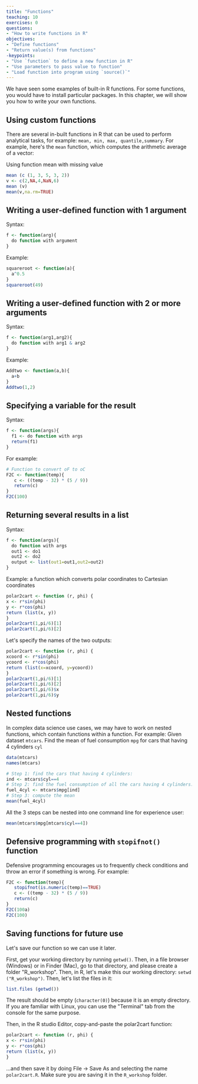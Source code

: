 ```yaml
---
title: "Functions"
teaching: 10
exercises: 0
questions:
- "How to write functions in R"
objectives:
- "Define functions"
- "Return value(s) from functions"
-keypoints:
- "Use `function` to define a new function in R"
- "Use parameters to pass value to function"
- "Load function into program using `source()`"
---
```


We have seen some examples of built-in R functions. For some functions, you would have to install particular packages. In this chapter, we will show you how to write your own functions. 

## Using custom functions

There are several in-built functions in R that can be used to perform analytical tasks, for example: `mean, min, max, quantile,summary`.
For example, here's the `mean` function, which computes the arithmetic average of a vector: 

Using function mean with missing value
```r
mean (c (1, 3, 5, 3, 2))
v <- c(2,NA,4,NaN,6)
mean (v)
mean(v,na.rm=TRUE)
```


## Writing a user-defined function with 1 argument
Syntax:

```r
f <- function(arg){
  do function with argument
}
```

Example:

```r
squareroot <- function(a){
  a^0.5
}
squareroot(49)
```
## Writing a user-defined function with 2 or more arguments
Syntax:

```r
f <- function(arg1,arg2){
  do function with arg1 & arg2
}
```

Example:

```r
Addtwo <- function(a,b){
  a+b
}
Addtwo(1,2)
```
## Specifying a variable for the result
Syntax:
```r
f <- function(args){
  f1 <- do function with args
  return(f1)
}
```
For example:
```r
# Function to convert oF to oC
F2C <- function(temp){
   c <- ((temp - 32) * (5 / 9))
   return(c)
}
F2C(100)
```

## Returning several results in a list
Syntax:
```r
f <- function(args){
  do function with args
  out1 <- do1
  out2 <- do2  
  output <- list(out1=out1,out2=out2)
}
```

Example: a function which converts polar coordinates to Cartesian coordinates
```r
polar2cart <- function (r, phi) {
x <- r*sin(phi)
y <- r*cos(phi)
return (list(x, y))
}
polar2cart(1,pi/6)[1] 
polar2cart(1,pi/6)[2] 
```
Let's specify the names of the two outputs:
```r
polar2cart <- function (r, phi) {
xcoord <- r*sin(phi)
ycoord <- r*cos(phi)
return (list(x=xcoord, y=ycoord))
}
polar2cart(1,pi/6)[1] 
polar2cart(1,pi/6)[2] 
polar2cart(1,pi/6)$x
polar2cart(1,pi/6)$y 
```

## Nested functions
In complex data science use cases, we may have to work on nested functions, which contain functions within a function.
For example: Given dataset `mtcars`. Find the mean of fuel consumption `mpg` for cars that having 4 cylinders `cyl`

```r
data(mtcars)
names(mtcars)

# Step 1: find the cars that having 4 cylinders:
ind <- mtcars$cyl==4
# Step 2: find the fuel consumption of all the cars having 4 cylinders:
fuel_4cyl <- mtcars$mpg[ind]
# Step 3: compute the mean
mean(fuel_4cyl)
```
All the 3 steps can be nested into one command line for experience user:
```r
mean(mtcars$mpg[mtcars$cyl==4])
```

## Defensive programming with `stopifnot()` function
Defensive programming encourages us to frequently check conditions and throw an error if something is wrong. 
For example:
```r
F2C <- function(temp){
   stopifnot(is.numeric(temp)==TRUE)
   c <- ((temp - 32) * (5 / 9))
   return(c)
}
F2C(100a)
F2C(100)
```
## Saving functions for future use
Let's save our function so we can use it later.

First, get your working directory by running `getwd()`. Then, in a file browser (Windows) or in Finder (Mac), go to that directory, and please create a folder "R_workshop". Then, in R, let's make this our working directory: `setwd ("R_workshop")`. Then, let's list the files in it:

```r
list.files (getwd())
```
The result should be empty (`character(0)`) because it is an empty directory. If you are familiar with Linux, you can use the "Terminal" tab from the console for the same purpose.

Then, in the R studio Editor, copy-and-paste the polar2cart function:
```r
polar2cart <- function (r, phi) {
x <- r*sin(phi)
y <- r*cos(phi)
return (list(x, y))
}
```
...and then save it by doing File -> Save As and selecting the name `polar2cart.R`. Make sure you are saving it in the `R_workshop` folder.



